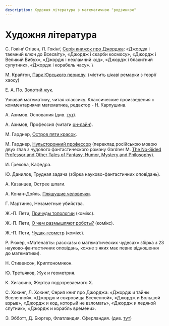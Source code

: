 ```yaml
---
description: Художня література з математичною "родзинкою"
---
```


# Художня література

С. Гокінґ Стівен, Л. Гокінґ, [Серія книжок про Джорджа](https://starylev.com.ua/komplekt-z-troh-knyzhok-stivena-ta-lyusi-gokingiv): «Джордж і таємний ключ до Всесвіту», «Джордж і скарби космосу», «Джордж і Великий Вибух», «Джордж і незламний код», «Джордж і блакитний супутник», «Джордж і корабель часу».\


М. Крайтон, [Парк Юрського периоду](https://kmbooks.com.ua/book?code=712444). (містить цікаві ремарки з теорії хаосу)&#x20;

Е. А. По. [Золотий жук](https://www.ukrlib.com.ua/world/printit.php?tid=63).



Узнавай математику, читая классику. Классические произведения с комментариями математика, редактор - Н. Карпушина.

А. Азимов. Основания (див. [тут](http://lib.ru/FOUNDATION/)).

А. Азимов, Профессия (читати [он-лайн](https://librebook.me/profession/vol1/1)).

М. Гарднер, [Остров пяти красок](http://lib.ru/INOFANT/GARDNER\_M/island.txt).

М. Гарднер, [Нульсторонний профессор](http://lib.ru/INOFANT/GARDNER\_M/zero\_dim.txt) (переклад російською мовою двух глав з чудового фантастического роману Gardner M. [The No-Sided Professor and Other Tales of Fantasy, Humor, Mystery and Philosophy](https://epdf.pub/the-no-sided-professor.html)).

И. Грекова, Кафедра.

Ю. Данилов, Трудная задача (збірка науково-фантастичних оповідань).

А. Казанцев, Острее шпаги.

А. Конан-Дойль. [Пляшущие человечки](http://lib.ru/AKONANDOJL/sh\_dancm.txt).

Г. Мартинес, Незаметные убийства.

Ж.-П. Пети, [Причуды топологии](http://www.savoir-sans-frontieres.com/JPP/telechargeables/Russe/topologicon\_russe/topologicon\_russe.pdf?fbclid=IwAR3bSiGoNLPHWpamaKV9GNOLt74jUh1TJfrOhIwkIAc4OiY4P3hUkRGhbJM) (комікс).

Ж.-П. Пети, [О чем размышляют роботы?](http://www.savoir-sans-frontieres.com/JPP/telechargeables/Russe/robots\_russe/ROBOTS\_RUSSIAN.pdf?fbclid=IwAR0AKC9IrYTWX6DU8W9QMmR1pkNKRjQEgWBVzNDpmEshGtRRDoUi9qVzAAo) (комікс).

Ж.-П. Пети, [Чудак-геометр](http://www.savoir-sans-frontieres.com/JPP/telechargeables/Russe/Geometricon\_russe/geometricon\_russe.pdf?fbclid=IwAR208jgW-5CoNcaarq7M27L7wgqsg9kp6J4XpYtZBKwiDZslwoLFhETc-4U) (комікс).

Р. Рюкер, «Матенавты: рассказы о математических чудесах» збірка з 23 науково-фантастичних оповідань, кожне з яких має певне відношення до математики).

Н. Стивенсон, Криптономикон.

Ю. Третьяков, Жук и геометрия.

К. Хигасино, Жертва подозреваемого Х.

С. Хокинг, Л. Хокинг, Серия книг про Джорджа: «Джордж и тайны Вселенной», «Джордж и сокровища Вселенной», «Джордж и Большой взрыв», «Джордж и код, который не взломать», «Джордж и ледяной спутник», «Джордж и корабль времени».

Э. Эбботт, Д. Бюргер, Флатландия. Сферландия. (див. [тут](https://royallib.com/book/byurger\_dionis/sferlandiya.html))
